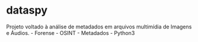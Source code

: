 # dataspy
Projeto voltado à análise de metadados em arquivos multimídia de Imagens e Áudios.  - Forense - OSINT - Metadados - Python3
